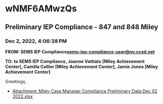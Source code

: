 # wNMF6AMwzQs
## Preliminary IEP Compliance - 847 and 848 Miley
### Dec 2, 2022, 4:06:38 PM
**FROM: SEMS IEP Compliance<sems-iep-compliance-user@nv.ccsd.net>**

**TO: to SEMS IEP Compliance, Joanne Vattiato [Miley Achievement Center], Camilla Collier [Miley Achievement Center], Jamie Jones [Miley Achievement Center]**


Greetings, 





* [Attachment: Miley Case Manager Compliance Preliminary Data Dec 02 2022.xlsx](wNMF6AMwzQs-attachment-1.xlsx)
